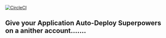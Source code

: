 [![CircleCI](https://dl.circleci.com/status-badge/img/gh/KeneOjiteli/udacity-nanodegree-project-3/tree/main.svg?style=svg)](https://dl.circleci.com/status-badge/redirect/gh/KeneOjiteli/udacity-nanodegree-project-3/tree/main)

## Give your Application Auto-Deploy Superpowers on a anither account.......


